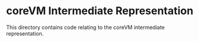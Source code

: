 # coreVM Intermediate Representation

This directory contains code relating to the coreVM intermediate
representation.

